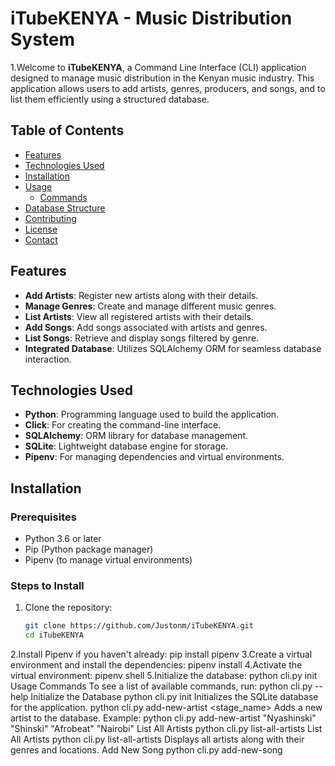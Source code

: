 # iTubeKENYA - Music Distribution System

1.Welcome to **iTubeKENYA**, a Command Line Interface (CLI) application designed to manage music distribution in the Kenyan music industry. This application allows users to add artists, genres, producers, and songs, and to list them efficiently using a structured database.

## Table of Contents
- [Features](#features)
- [Technologies Used](#technologies-used)
- [Installation](#installation)
- [Usage](#usage)
  - [Commands](#commands)
- [Database Structure](#database-structure)
- [Contributing](#contributing)
- [License](#license)
- [Contact](#contact)

## Features
- **Add Artists**: Register new artists along with their details.
- **Manage Genres**: Create and manage different music genres.
- **List Artists**: View all registered artists with their details.
- **Add Songs**: Add songs associated with artists and genres.
- **List Songs**: Retrieve and display songs filtered by genre.
- **Integrated Database**: Utilizes SQLAlchemy ORM for seamless database interaction.

## Technologies Used
- **Python**: Programming language used to build the application.
- **Click**: For creating the command-line interface.
- **SQLAlchemy**: ORM library for database management.
- **SQLite**: Lightweight database engine for storage.
- **Pipenv**: For managing dependencies and virtual environments.

## Installation

### Prerequisites
- Python 3.6 or later
- Pip (Python package manager)
- Pipenv (to manage virtual environments)

### Steps to Install
1. Clone the repository:
   ```bash
   git clone https://github.com/Justonm/iTubeKENYA.git
   cd iTubeKENYA

2.Install Pipenv if you haven't already: 
        pip install pipenv
3.Create a virtual environment and install the dependencies:
        pipenv install
4.Activate the virtual environment:
        pipenv shell
5.Initialize the database:
        python cli.py init
Usage
Commands
To see a list of available commands, run:
        python cli.py --help
Initialize the Database
        python cli.py init
Initializes the SQLite database for the application.
        python cli.py add-new-artist <name> <stage_name> <genre> <location>
Adds a new artist to the database.
        Example: python cli.py add-new-artist "Nyashinski" "Shinski" "Afrobeat" "Nairobi"
List All Artists
        python cli.py list-all-artists
List All Artists
        python cli.py list-all-artists
Displays all artists along with their genres and locations.
Add New Song
        python cli.py add-new-song <title> <release_date> <artist_id> <producer_id> <genre_name>
Adds a new song associated with an artist and genre.
Example:
        python cli.py add-new-song "Breeze" "2024-01-01" 1 1 "Afrobeat"
Where 1 represents the ID of the artist and producer.
List Songs by Genre
        python cli.py list-songs <genre>
Lists all songs under the specified genre.
        python cli.py list-songs "Afrobeat"
    Example:
        python cli.py list-songs "Afrobeat"
Database Structure
The application uses a SQLite database with the following tables:

Artists

id: Integer (Primary Key)
name: String
stage_name: String
bio: Text
location: String
genre_id: Integer (Foreign Key referencing Genres)
Genres

id: Integer (Primary Key)
name: String
Producers

id: Integer (Primary Key)
name: String
location: String
Music

id: Integer (Primary Key)
title: String
release_date: Date
artist_id: Integer (Foreign Key referencing Artists)
producer_id: Integer (Foreign Key referencing Producers)
genre_id: Integer (Foreign Key referencing Genres)
Contributing
Contributions are welcome! If you have suggestions for improvements or would like to add features, feel free to create a pull request.

Fork the repository.
Create your feature branch (git checkout -b feature/AmazingFeature).
Commit your changes (git commit -m 'Add some AmazingFeature').
Push to the branch (git push origin feature/AmazingFeature).
Open a pull request.
License
This project is licensed under the MIT License. See the LICENSE file for more details.

Contact
For any inquiries, you can reach out to:

Justus - justusmutuku.student@moringaschool.com
GitHub - [Justonm](https://github.com/Justonm)
Thank you for checking out iTubeKENYA! We hope you find it useful in managing the Kenyan music distribution landscape.    


 

